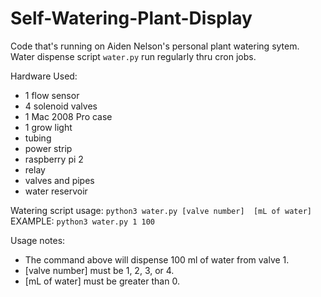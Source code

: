 # Self-Watering-Plant-Display
Code that's running on Aiden Nelson's personal plant watering sytem.
Water dispense script `water.py` run regularly thru cron jobs.

Hardware Used:
- 1 flow sensor
- 4 solenoid valves
- 1 Mac 2008 Pro case
- 1 grow light
- tubing
- power strip
- raspberry pi 2
- relay
- valves and pipes
- water reservoir

Watering script usage:
`python3 water.py [valve number]  [mL of water]`
EXAMPLE:
`python3 water.py 1 100`

Usage notes:
- The command above will dispense 100 ml of water from valve 1.
- [valve number] must be 1, 2, 3, or 4.
- [mL of water] must be greater than 0.

